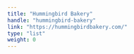 ```yaml
---
title: "Hummingbird Bakery"
handle: "hummingbird-bakery"
link: "https://hummingbirdbakery.com/"
type: "list"
weight: 0
---
```

